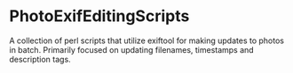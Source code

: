 # PhotoExifEditingScripts
A collection of perl scripts that utilize exiftool for making updates to photos in batch.  Primarily focused on updating filenames, timestamps and description tags.
